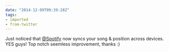 ```yaml
---
date: "2014-12-09T09:39:28Z"
tags:
- imported
- from-twitter
---
```

Just noticed that [@Spotify](/twitter/#/Spotify) now syncs your song &amp; position across devices. YES guys\! Top notch seemless improvement, thanks :\)
